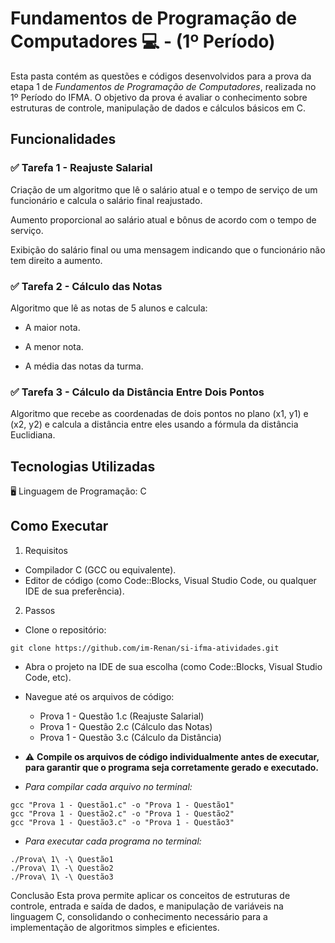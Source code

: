 # Fundamentos de Programação de Computadores 💻 - (1º Período)
Esta pasta contém as questões e códigos desenvolvidos para a prova da etapa 1 de *Fundamentos de Programação de Computadores*, realizada no 1º Período do IFMA. O objetivo da prova é avaliar o conhecimento sobre estruturas de controle, manipulação de dados e cálculos básicos em C.

## Funcionalidades
### ✅ Tarefa 1 - Reajuste Salarial
Criação de um algoritmo que lê o salário atual e o tempo de serviço de um funcionário e calcula o salário final reajustado.

Aumento proporcional ao salário atual e bônus de acordo com o tempo de serviço.

Exibição do salário final ou uma mensagem indicando que o funcionário não tem direito a aumento.

### ✅ Tarefa 2 - Cálculo das Notas
Algoritmo que lê as notas de 5 alunos e calcula:

- A maior nota.

- A menor nota.

- A média das notas da turma.

### ✅ Tarefa 3 - Cálculo da Distância Entre Dois Pontos
Algoritmo que recebe as coordenadas de dois pontos no plano (x1, y1) e (x2, y2) e calcula a distância entre eles usando a fórmula da distância Euclidiana.

## Tecnologias Utilizadas
🖥️ Linguagem de Programação: C

## Como Executar
1. Requisitos
- Compilador C (GCC ou equivalente).
- Editor de código (como Code::Blocks, Visual Studio Code, ou qualquer IDE de sua preferência).

2. Passos
- Clone o repositório:
```
git clone https://github.com/im-Renan/si-ifma-atividades.git
```
- Abra o projeto na IDE de sua escolha (como Code::Blocks, Visual Studio Code, etc).
- Navegue até os arquivos de código:
    - Prova 1 - Questão 1.c (Reajuste Salarial)
    - Prova 1 - Questão 2.c (Cálculo das Notas)
    - Prova 1 - Questão 3.c (Cálculo da Distância)

- ⚠️ **Compile os arquivos de código individualmente antes de executar, para garantir que o programa seja corretamente gerado e executado.**

- *Para compilar cada arquivo no terminal:*
```
gcc "Prova 1 - Questão1.c" -o "Prova 1 - Questão1"
gcc "Prova 1 - Questão2.c" -o "Prova 1 - Questão2"
gcc "Prova 1 - Questão3.c" -o "Prova 1 - Questão3"
```

- *Para executar cada programa no terminal:*
```
./Prova\ 1\ -\ Questão1
./Prova\ 1\ -\ Questão2
./Prova\ 1\ -\ Questão3
```
Conclusão
Esta prova permite aplicar os conceitos de estruturas de controle, entrada e saída de dados, e manipulação de variáveis na linguagem C, consolidando o conhecimento necessário para a implementação de algoritmos simples e eficientes.
